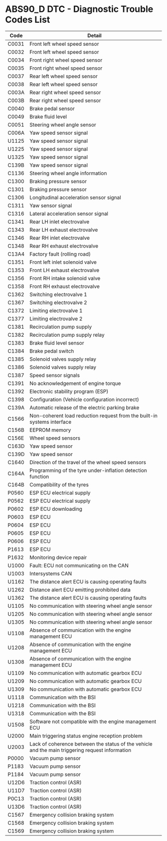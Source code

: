 # ABS90_D DTC - Diagnostic Trouble Codes List

| Code | Detail |
| - | - |
| C0031 | Front left wheel speed sensor |
| C0032 | Front left wheel speed sensor |
| C0034 | Front right wheel speed sensor |
| C0035 | Front right wheel speed sensor |
| C0037 | Rear left wheel speed sensor |
| C0038 | Rear left wheel speed sensor |
| C003A | Rear right wheel speed sensor |
| C003B | Rear right wheel speed sensor |
| C0040 | Brake pedal sensor |
| C0049 | Brake fluid level |
| C0051 | Steering wheel angle sensor |
| C006A | Yaw speed sensor signal |
| U1125 | Yaw speed sensor signal |
| U1225 | Yaw speed sensor signal |
| U1325 | Yaw speed sensor signal |
| C139B | Yaw speed sensor signal |
| C1136 | Steering wheel angle information |
| C1300 | Braking pressure sensor |
| C1301 | Braking pressure sensor |
| C1306 | Longitudinal acceleration sensor signal |
| C1311 | Yaw sensor signal |
| C1316 | Lateral acceleration sensor signal |
| C1341 | Rear LH inlet electrovalve |
| C1343 | Rear LH exhaust electrovalve |
| C1346 | Rear RH inlet electrovalve |
| C1348 | Rear RH exhaust electrovalve |
| C13A4 | Factory fault (rolling road) |
| C1351 | Front left inlet solenoid valve |
| C1353 | Front LH exhaust electrovalve |
| C1356 | Front RH intake solenoid valve |
| C1358 | Front RH exhaust electrovalve |
| C1362 | Switching electrovalve 1 |
| C1367 | Switching electrovalve 2 |
| C1372 | Limiting electrovalve 1 |
| C1377 | Limiting electrovalve 2 |
| C1381 | Recirculation pump supply |
| C1382 | Recirculation pump supply relay |
| C1383 | Brake fluid level sensor |
| C1384 | Brake pedal switch |
| C1385 | Solenoid valves supply relay |
| C1386 | Solenoid valves supply relay |
| C1387 | Speed sensor signals |
| C1391 | No acknowledgement of engine torque |
| C1392 | Electronic stability program (ESP) |
| C1398 | Configuration (Vehicle configuration incorrect) |
| C139A | Automatic release of the electric parking brake |
| C1566 | Non-coherent load reduction request from the built-in systems interface |
| C156B | EEPROM memory |
| C156E | Wheel speed sensors |
| C163D | Yaw speed sensor |
| C139D | Yaw speed sensor |
| C1640 | Direction of the travel of the wheel speed sensors |
| C164A | Programming of the tyre under-inflation detection function |
| C164B | Compatibility of the tyres |
| P0560 | ESP ECU electrical supply |
| P0562 | ESP ECU electrical supply |
| P0602 | ESP ECU downloading |
| P0603 | ESP ECU |
| P0604 | ESP ECU |
| P0605 | ESP ECU |
| P0606 | ESP ECU |
| P1613 | ESP ECU |
| P1632 | Monitoring device repair |
| U1000 | Fault: ECU not communicating on the CAN |
| U1003 | Intersystems CAN |
| U1162 | The distance alert ECU is causing operating faults |
| U1262 | Distance alert ECU emitting prohibited data |
| U1362 | The distance alert ECU is causing operating faults |
| U1105 | No communication with steering wheel angle sensor |
| U1205 | No communication with steering wheel angle sensor |
| U1305 | No communication with steering wheel angle sensor |
| U1108 | Absence of communication with the engine management ECU |
| U1208 | Absence of communication with the engine management ECU |
| U1308 | Absence of communication with the engine management ECU |
| U1109 | No communication with automatic gearbox ECU |
| U1209 | No communication with automatic gearbox ECU |
| U1309 | No communication with automatic gearbox ECU |
| U1118 | Communication with the BSI |
| U1218 | Communication with the BSI |
| U1318 | Communication with the BSI |
| U1508 | Software not compatible with the engine management ECU |
| U2000 | Main triggering status engine reception problem |
| U2003 | Lack of coherence between the status of the vehicle and the main triggering request information |
| P0000 | Vacuum pump sensor |
| P1183 | Vacuum pump sensor |
| P1184 | Vacuum pump sensor |
| U12D6 | Traction control (ASR) |
| U11D7 | Traction control (ASR) |
| P0C13 | Traction control (ASR) |
| U13D6 | Traction control (ASR) |
| C1567 | Emergency collision braking system |
| C1568 | Emergency collision braking system |
| C1569 | Emergency collision braking system |
